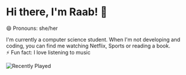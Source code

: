 ### <h1> Hi there, I'm Raab! 👋 </h1>
<p>😄 Pronouns: she/her</p>

</p>I'm currently a computer science student. When I'm not developing and coding, you can find me watching Netflix, Sports or reading a book.<br>
⚡ Fun fact: I love listening to music</>

![Recently Played](https://spotify-recently-played-readme.vercel.app/api?user=31ssjwaupomptjmi7mpvflbmy3um)
